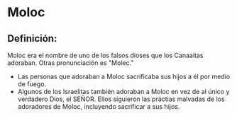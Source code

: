 # Moloc

## Definición: 

Moloc era el nombre de uno de los falsos dioses que los Canaaitas adoraban. Otras pronunciación es "Molec."

* Las personas que adoraban a Moloc sacrificaba sus hijos a él por medio de fuego.
* Algunos de los Israelitas también adoraban a Moloc en vez de al único y verdadero Dios, el SEÑOR. Ellos siguieron las práctias malvadas de los adoradores de Moloc, incluyendo sacrificar a sus hijos.


